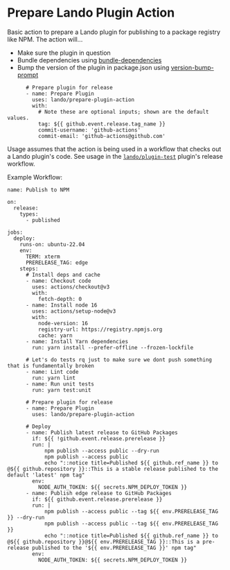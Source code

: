 # Prepare Lando Plugin Action

Basic action to prepare a Lando plugin for publishing to a package registry like NPM. The action will...

- Make sure the plugin in question
- Bundle dependencies using [bundle-dependencies](https://www.npmjs.com/package/bundle-dependencies)
- Bump the version of the plugin in package.json using [version-bump-prompt](https://www.npmjs.com/package/version-bump-prompt)

```
      # Prepare plugin for release
      - name: Prepare Plugin
        uses: lando/prepare-plugin-action
        with:
          # Note these are optional inputs; shown are the default values.
          tag: ${{ github.event.release.tag_name }}
          commit-username: 'github-actions'
          commit-email: 'github-actions@github.com'
```

Usage assumes that the action is being used in a workflow that checks out a Lando plugin's code. See usage in the [`lando/plugin-test`](https://github.com/lando/plugin-test/blob/main/.github/workflows/release.yml) plugin's release workflow.

Example Workflow:

```
name: Publish to NPM

on:
  release:
    types:
      - published

jobs:
  deploy:
    runs-on: ubuntu-22.04
    env:
      TERM: xterm
      PRERELEASE_TAG: edge
    steps:
      # Install deps and cache
      - name: Checkout code
        uses: actions/checkout@v3
        with:
          fetch-depth: 0
      - name: Install node 16
        uses: actions/setup-node@v3
        with:
          node-version: 16
          registry-url: https://registry.npmjs.org
          cache: yarn
      - name: Install Yarn dependencies
        run: yarn install --prefer-offline --frozen-lockfile

      # Let's do tests rq just to make sure we dont push something that is fundamentally broken
      - name: Lint code
        run: yarn lint
      - name: Run unit tests
        run: yarn test:unit

      # Prepare plugin for release
      - name: Prepare Plugin
        uses: lando/prepare-plugin-action

      # Deploy
      - name: Publish latest release to GitHub Packages
        if: ${{ !github.event.release.prerelease }}
        run: |
            npm publish --access public --dry-run
            npm publish --access public
            echo "::notice title=Published ${{ github.ref_name }} to @${{ github.repository }}::This is a stable release published to the default 'latest' npm tag"
        env:
          NODE_AUTH_TOKEN: ${{ secrets.NPM_DEPLOY_TOKEN }}
      - name: Publish edge release to GitHub Packages
        if: ${{ github.event.release.prerelease }}
        run: |
            npm publish --access public --tag ${{ env.PRERELEASE_TAG }} --dry-run
            npm publish --access public --tag ${{ env.PRERELEASE_TAG }}
            echo "::notice title=Published ${{ github.ref_name }} to @${{ github.repository }}@${{ env.PRERELEASE_TAG }}::This is a pre-release published to the '${{ env.PRERELEASE_TAG }}' npm tag"
        env:
          NODE_AUTH_TOKEN: ${{ secrets.NPM_DEPLOY_TOKEN }}
```